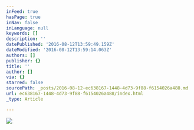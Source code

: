 ```yaml
---
inFeed: true
hasPage: true
inNav: false
inLanguage: null
keywords: []
description: ''
datePublished: '2016-08-12T13:59:49.159Z'
dateModified: '2016-08-12T13:59:14.063Z'
authors: []
publisher: {}
title: ''
author: []
via: {}
starred: false
sourcePath: _posts/2016-08-12-ec638167-1448-4d73-9f88-f6154026a488.md
url: ec638167-1448-4d73-9f88-f6154026a488/index.html
_type: Article

---
```

![](https://the-grid-user-content.s3-us-west-2.amazonaws.com/5484b1de-ff62-413b-afc8-e70b3f16ac7d.png)